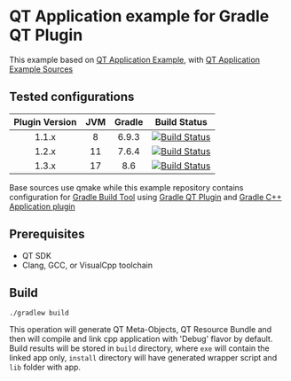# QT Application example for Gradle QT Plugin
This example based on [QT Application Example](https://doc.qt.io/qt-5/qtwidgets-mainwindows-application-example.html),
with [QT Application Example Sources](https://code.qt.io/cgit/qt/qtbase.git/tree/examples/widgets/mainwindows/application?h=5.15)

## Tested configurations
| Plugin Version | JVM | Gradle |                                                                                                               Build Status                                                                                                                |
|:--------------:|:---:|:------:|:-----------------------------------------------------------------------------------------------------------------------------------------------------------------------------------------------------------------------------------------:|
|     1.1.x      |  8  | 6.9.3  |  [![Build Status](https://github.com/axmetishe/gradle-qt-application-example/actions/workflows/build.yml/badge.svg?branch=java-8)](https://github.com/axmetishe/gradle-qt-application-example/actions/workflows/build.yml?branch=java-8)  |
|     1.2.x      | 11  | 7.6.4  | [![Build Status](https://github.com/axmetishe/gradle-qt-application-example/actions/workflows/build.yml/badge.svg?branch=java-11)](https://github.com/axmetishe/gradle-qt-application-example/actions/workflows/build.yml?branch=java-11) |
|     1.3.x      | 17  |  8.6   | [![Build Status](https://github.com/axmetishe/gradle-qt-application-example/actions/workflows/build.yml/badge.svg?branch=java-17)](https://github.com/axmetishe/gradle-qt-application-example/actions/workflows/build.yml?branch=java-17) |

Base sources use qmake while this example repository contains configuration for [Gradle Build Tool](https://gradle.org/)
using [Gradle QT Plugin](https://github.com/axmetishe/gradle-qt-plugin)
and [Gradle C++ Application plugin](https://docs.gradle.org/current/userguide/cpp_application_plugin.html)

## Prerequisites
- QT SDK
- Clang, GCC, or VisualCpp toolchain

## Build
```shell
./gradlew build
```
This operation will generate QT Meta-Objects, QT Resource Bundle and then will compile and link cpp application
with 'Debug' flavor by default.
Build results will be stored in `build` directory, where `exe` will contain the linked app only, `install` directory
will have generated wrapper script and `lib` folder with app.
